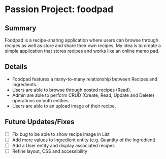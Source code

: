 # Passion Project: foodpad

## Summary

Foodpad is a recipe-sharing application where users can browse through recipes as well as store and share their own recipes. My idea is to create a simple application that stores recipes and works like an online memo pad.

## Details

- Foodpad features a many-to-many relationship between Recipes and Ingredients.
- Users are able to browse through posted recipes (Read).
- Admin are able to perform CRUD (Create, Read, Update and Delete) operations on both entities.
- Users are able to an upload image of their recipe.
  
## Future Updates/Fixes

- [ ] Fix bug to be able to show recipe image in List
- [ ] Add more values to Ingredient entity (e.g. Quantity of the ingredient)
- [ ] Add a User entity and display associated recipes
- [ ] Refine layout, CSS and accessibility
